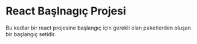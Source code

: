 # React Başlnagıç Projesi


Bu kodlar bir react projesine başlangıç için gerekli olan paketlerden oluşan bir başlangıç setidir.